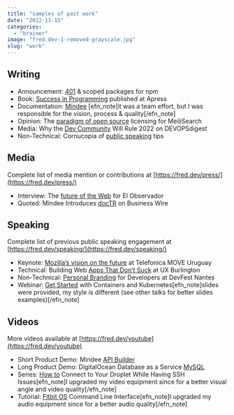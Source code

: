 ```yaml
---
title: "samples of past work"
date: "2022-11-15"
categories: 
  - "brainer"
image: "fred.dev-1-removed-grayscale.jpg"
slug: "work"
---
```


## Writing

- Announcement: [401](https://fred.dev/writing-announcement) & scoped packages for npm
- Book: [Success in Programming](https://fred.dev/book) published at Apress
- Documentation: [Mindee](https://developers.mindee.com/docs) \[efn\_note\]it was a team effort, but I was responsible for the vision, process & quality\[/efn\_note\]
- Opinion: The [paradigm of open source](https://blog.meilisearch.com/oss-paradigm/) licensing for MeiliSearch
- Media: Why the [Dev Community](https://fred.dev/guest-writer) Will Rule 2022 on DEVOPSdigest
- Non-Technical: Cornucopia of [public speaking](https://fred.dev/writing-non-tech) tips

## Media

Complete list of media mention or contributions at [https://fred.dev/press/](https://fred.dev/press/)

- Interview: The [future of the Web](https://fred.dev/media-interview) for El Observador
- Quoted: Mindee Introduces [docTR](https://fred.dev/media-quoted) on Business Wire

## Speaking

Complete list of previous public speaking engagement at [https://fred.dev/speaking/](https://fred.dev/speaking/)

- Keynote: [Mozilla’s vision on the future](https://fred.dev/keynote) at Telefonica MOVE Uruguay
- Technical: Building Web [Apps That Don’t Suck](https://fred.dev/tech-talk) at UX Burlington
- Non-Technical: [Personal Branding](https://fred.dev/non-tech-talk) for Developers at DevFest Nantes
- Webinar: [Get Started](https://www.youtube.com/watch?v=7WOgYfZgSf0) with Containers and Kubernetes\[efn\_note\]slides were provided, my style is different (see other talks for better slides examples)\[/efn\_note\]

## Videos

More videos available at [https://fred.dev/youtube](https://fred.dev/youtube)

- Short Product Demo: Mindee [API Builder](https://fred.dev/video-mindee)
- Long Product Demo: DigitalOcean Database as a Service [MySQL](https://fred.dev/video-do) 
- Series: [How to](https://fred.dev/podcast-do) Connect to Your Droplet While Having SSH Issues\[efn\_note\]I upgraded my video equipment since for a better visual angle and video quality\[/efn\_note\]
- Tutorial: [Fitbit OS](https://fred.dev/tutorial-video) Command Line Interface\[efn\_note\]I upgraded my audio equipment since for a better audio quality\[/efn\_note\]
